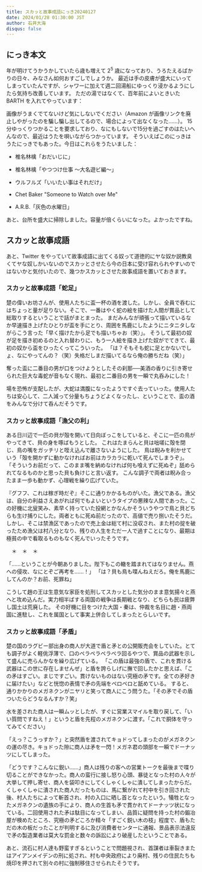 ```yaml
---
title: スカッと故事成語にっき20240127
date: 2024/01/28 01:30:00 JST
author: 石井大海
disqus: false
---
```


## にっき本文

年が明けてうかうかしていたら歳も増えて $2^5$ 歳になっており、うろたえるばかりの日々、みなさん如何おすごしでしょうか。
最近は手の皮膚が盛大にいってしまっていたんですが、シャワーに加えて週二回湯船にゆっくり浸かるようにしたら気持ち改善しています。
ただの湯ではなくて、百年前によいときいた BARTH を入れてやっています：

[](asin:B077H2PLK6)

画像がうまくでてないけど気にしないでください（Amazon が画像リンクを廃止しやがったのを騙し騙し出してるので、場合によって出なくなった……）。
15分ゆっくりつかることを要求しており、なにもしないで15分を過ごすのはたいへんなので、最近はうたを唄いながらつかっています。
そういえばこのにっきはうたにっきでもあった。今日はこれらをうたいました：

- 椎名林檎「おだいじに」

  [](youtube:BgxW16t3ecA)
- 椎名林檎「やつつけ仕事 〜大名遊ビ編〜」

  [](youtube:Z5nfnVCE4Xo)
- ウルフルズ「いいたい事はそれだけ」
- Chet Baker "Someone to Watch over Me"
  
  [](youtube:GVkRHNKj9No)
- A.R.B.「灰色の水曜日」
  
  [](https://music.apple.com/jp/album/%E7%81%B0%E8%89%B2%E3%81%AE%E6%B0%B4%E6%9B%9C%E6%97%A5/175134658?i=175134951)

あと、台所を盛大に掃除しました。容量が倍くらいになった。よかったですね。

## スカッと故事成語

あと、Twitter をやっていて故事成語に出てくる奴って道徳的にヤな奴か説教臭くてヤな奴しかいないのでスカッとさせたら今の日本に受け容れられやすいのではないかと気付いたので、幾つかスカッとさせた故事成語を置いておきます。

### スカッと故事成語「蛇足」

楚の偉いお坊さんが、使用人たちに盃一杯の酒を渡した。しかし、全員で呑むにはちょっと量が足りない。そこで、一番はやく蛇の絵を描けた人間が賞品として総取りするということで話がまとまった。
まだみんなが頑張って描いているなか早速描き上げたひとりが盃を手にとり、周囲を馬鹿にしたようにニタニタしながらこう言った「早く描けたから足でも描いちゃお（笑）」。
そうして最初の奴が足を描き初めるのと入れ替わりに、もう一人絵を描き上げた奴がでてきて、最初の奴から盃をひったくってこういった。
「は？そもそも蛇に足とかないでしょ、なにやってんの？（笑）失格だしまだ描いてるなら俺の勝ちだね（笑）」

奪った盃に二番目の男が口をつけようとしたその刹那──美酒の香りに引き寄せられた巨大な毒蛇が音もなく現れ、最初と二番目の男を一瞬で丸呑みにした！

場を恐怖が支配したが、大蛇は満腹になったようですぐ去っていった。使用人たちは安心して、二人減って分量もちょうどよくなったし、ということで、盃の酒をみんなで分けて呑んだそうです。

### スカッと故事成語「漁父の利」

ある日川辺で一匹の貝が殻を開いて日向ぼっこをしていると、そこに一匹の鳥がやってきて、貝の身を啄ばもうとした。
これはたまらんと貝は咄嗟に殻を閉じ、鳥の嘴をガッチリと咥え込んで離さないようにした。
鳥は睨みを利かせていう「殻を開かずに動かなければお前はカラカラに乾いて死んでしまうぞ」。
「そういうお前だって、このまま嘴を納めなければ何も喰えずに死ぬぞ」舐められてなるものかと思った貝も負けじと言い返す。
こんな調子で両者は睨み合ったまま一歩も動かず、心理戦を繰り広げていた。

『グフフ、これは稼ぎ時だぞ』そこに通りかかるものがいた。漁父である。漁父は、自分の利益さえあがれば何でもよいというタイプの悪辣な人間であった。この好機に北叟笑み、素早く持っていた投網とかなんかそういうやつで鳥と貝どちらも生け捕りにした。両者ともに死ぬ前だったので、高値で売り捌いたそうだ。
しかし、そこは禁漁区であったので売上金は総て村に没収され、また村の掟を破ったため漁父は村八分となり、残りの人生をただ一人で過すことになり、最期は極貧の中で看取るものもなく死んでいったそうです。

　＊　＊　＊

「……ということが今朝ありました。陛下もこの轍を踏まれてはなりません。燕への侵攻、なにとぞご再考を……！」
「は？貝も鳥も喋んねえだろ。俺を馬鹿にしてんのか？お前、死罪ね」

こうして趙の王は生意気な家臣を処刑してスカッとした気分のまま意気揚々と燕へと攻め込んだ。実力相半ばする両国の戦争は長期戦となり、どちらも民は疲弊し国土は荒廃した。
その好機に目をつけた大国・秦は、仲裁を名目に趙・燕両国に進駐し、これを属国として事実上併合してしまったとらしいです。

### スカッと故事成語「矛盾」

楚の国のラグビー部出身の商人が大道で盾と矛との公開販売会をしていた。とても調子がよく軽佻浮薄で、口のペラペラペラペラ回るやつで、賞品の武器を示して盛んに売らんかなを繰り広げている。
「この盾は最強の盾で、これを貫ける武器はこの世に存在しませんぜ」と盾を誇らしげに撫で回したかと思えば、「この矛はすごい。まじですごい。貫けないものはない究極の矛です。全ての矛好きに届けたい」などと恍惚の表情で矛の先端をペロペロと舐めている。
すると、通りかかりのメガネクンがニヤリと笑って商人にこう問うた。「その矛でその盾ついたらどうなるんすか？笑」

水を差された商人は一瞬ムッとしたが、すぐに営業スマイルを取り戻して、「いい質問ですねえ！」というと盾を先程のメガネクンに渡す。「これで胴体を守ってみてください」

「えっ？こうっすか？」と突然盾を渡されてキョドってしまったのがメガネクンの運の尽き。キョドった隙に商人は矛を一閃！メガネ君の頭部を一瞬でドーナッツにしてしまった。

「どうです？こんなに鋭い……」商人は残りの客への営業トークを最後まで喋り切ることができなかった。商人の蛮行に接し怒り心頭、暴徒となった村の人々が大挙して押し寄せ、商人を袋叩きにしてくしゃくしゃに潰してしまったからだ。
くしゃくしゃに潰された商人だったものは、馬に繋がれて村中を引き回された後、村人たちによって斬首され、村の入口に晒し首となったという。犠牲となったメガネクンの遺族の手により、商人の生首も矛で貫かれてドーナッツ状になっている。二回使用された矛は駄目になってしまい、品質に疑問を持った村の鍛冶屋が検めたところ、究極の矛どころか精々「すごく鋭い木の枝」程度で、盾もただの木の板だったことが判明するに及び消費者センターに通報、景品表示法違反で矛の製造業者は莫大な罰金と数々の訴訟により破産したということである。

あと、流石に村人達も野蛮すぎるということで問題視され、首謀者は車裂きまたはアイアンメイデンの刑に処され、村も中央政府により廃村、残りの住民たちも焼印を押されて別々の村に強制移住させられたそうです。
